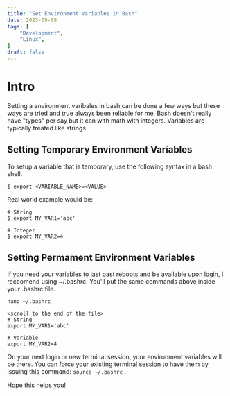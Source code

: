 ```yaml
---
title: "Set Environment Variables in Bash"
date: 2023-08-08
tags: [
    "Development",
    "Linux",
]
draft: false
---
```


# Intro
Setting a environment varibales in bash can be done a few ways but these ways are tried and true always been reliable for me.  Bash doesn't really have "types" per say but it can with math with integers.  Variables are typically treated like strings.


## Setting Temporary Environment Variables
To setup a variable that is temporary, use the following syntax in a bash shell.

```
$ export <VARIABLE_NAME>=<VALUE>
```
Real world example would be:

```
# String
$ export MY_VAR1='abc'

# Integer
$ export MY_VAR2=4
```

## Setting Permament Environment Variables
If you need your variables to last past reboots and be available upon login, I reccomend using ~/.bashrc.  You'll put the same commands above inside your .bashrc file.

```
nano ~/.bashrc

<scroll to the end of the file>
# String
export MY_VAR1='abc'

# Variable
export MY_VAR2=4
```

On your next login or new terminal session, your environment variables will be there.  You can force your existing terminal session to have them by issuing this command:  `source ~/.bashrc` .

Hope this helps you!